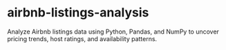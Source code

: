 # airbnb-listings-analysis
Analyze Airbnb listings data using Python, Pandas, and NumPy to uncover pricing trends, host ratings, and availability patterns.
